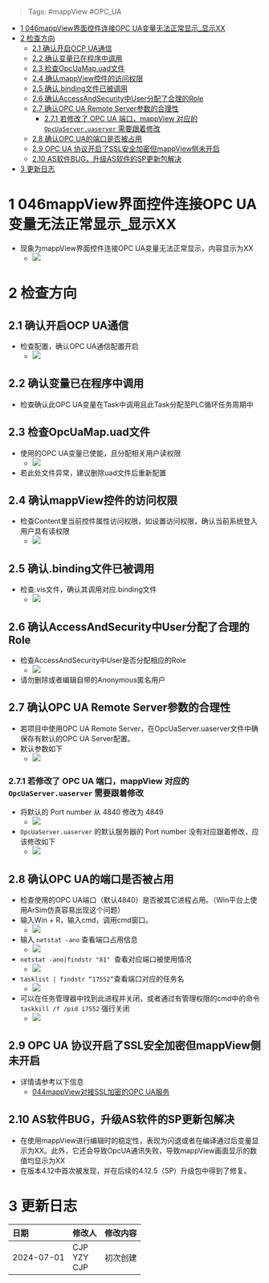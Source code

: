 > Tags: #mappView #OPC_UA

- [1 046mappView界面控件连接OPC UA变量无法正常显示_显示XX](#_1-046mappview%E7%95%8C%E9%9D%A2%E6%8E%A7%E4%BB%B6%E8%BF%9E%E6%8E%A5opc-ua%E5%8F%98%E9%87%8F%E6%97%A0%E6%B3%95%E6%AD%A3%E5%B8%B8%E6%98%BE%E7%A4%BA_%E6%98%BE%E7%A4%BAxx)
- [2 检查方向](#_2-%E6%A3%80%E6%9F%A5%E6%96%B9%E5%90%91)
	- [2.1 确认开启OCP UA通信](#_21-%E7%A1%AE%E8%AE%A4%E5%BC%80%E5%90%AFocp%C2%A0ua%E9%80%9A%E4%BF%A1)
	- [2.2 确认变量已在程序中调用](#_22-%E7%A1%AE%E8%AE%A4%E5%8F%98%E9%87%8F%E5%B7%B2%E5%9C%A8%E7%A8%8B%E5%BA%8F%E4%B8%AD%E8%B0%83%E7%94%A8)
	- [2.3 检查OpcUaMap.uad文件](#_23-%E6%A3%80%E6%9F%A5opcuamapuad%E6%96%87%E4%BB%B6)
	- [2.4 确认mappView控件的访问权限](#_24-%E7%A1%AE%E8%AE%A4mappview%E6%8E%A7%E4%BB%B6%E7%9A%84%E8%AE%BF%E9%97%AE%E6%9D%83%E9%99%90)
	- [2.5 确认.binding文件已被调用](#_25-%E7%A1%AE%E8%AE%A4binding%E6%96%87%E4%BB%B6%E5%B7%B2%E8%A2%AB%E8%B0%83%E7%94%A8)
	- [2.6 确认AccessAndSecurity中User分配了合理的Role](#_26-%E7%A1%AE%E8%AE%A4accessandsecurity%E4%B8%ADuser%E5%88%86%E9%85%8D%E4%BA%86%E5%90%88%E7%90%86%E7%9A%84role)
	- [2.7 确认OPC UA Remote Server参数的合理性](#_27-%E7%A1%AE%E8%AE%A4opc-ua-remote-server%E5%8F%82%E6%95%B0%E7%9A%84%E5%90%88%E7%90%86%E6%80%A7)
		- [2.7.1 若修改了 OPC UA 端口，mappView 对应的 `OpcUaServer.uaserver` 需要跟着修改](#_271-%E8%8B%A5%E4%BF%AE%E6%94%B9%E4%BA%86-opc-ua-%E7%AB%AF%E5%8F%A3%EF%BC%8Cmappview-%E5%AF%B9%E5%BA%94%E7%9A%84-opcuaserveruaserver-%E9%9C%80%E8%A6%81%E8%B7%9F%E7%9D%80%E4%BF%AE%E6%94%B9)
	- [2.8 确认OPC UA的端口是否被占用](#_28-%E7%A1%AE%E8%AE%A4opc-ua%E7%9A%84%E7%AB%AF%E5%8F%A3%E6%98%AF%E5%90%A6%E8%A2%AB%E5%8D%A0%E7%94%A8)
	- [2.9 OPC UA 协议开启了SSL安全加密但mappView侧未开启](#_29-opc-ua-%E5%8D%8F%E8%AE%AE%E5%BC%80%E5%90%AF%E4%BA%86ssl%E5%AE%89%E5%85%A8%E5%8A%A0%E5%AF%86%E4%BD%86mappview%E4%BE%A7%E6%9C%AA%E5%BC%80%E5%90%AF)
	- [2.10 AS软件BUG，升级AS软件的SP更新包解决](#_210-as%E8%BD%AF%E4%BB%B6bug%EF%BC%8C%E5%8D%87%E7%BA%A7as%E8%BD%AF%E4%BB%B6%E7%9A%84sp%E6%9B%B4%E6%96%B0%E5%8C%85%E8%A7%A3%E5%86%B3)
- [3 更新日志](#_3-%E6%9B%B4%E6%96%B0%E6%97%A5%E5%BF%97)

# 1 046mappView界面控件连接OPC UA变量无法正常显示_显示XX

- 现象为mappView界面控件连接OPC UA变量无法正常显示，内容显示为XX
    - ![](FILES/046mappView界面控件连接OPC%20UA变量无法正常显示_显示XX/image-20240701203310977.png)

# 2 检查方向

## 2.1 确认开启OCP UA通信

- 检查配置，确认OPC UA通信配置开启
    - ![](FILES/046mappView界面控件连接OPC%20UA变量无法正常显示_显示XX/image-20240701203357806.png)

## 2.2 确认变量已在程序中调用

- 检查确认此OPC UA变量在Task中调用且此Task分配至PLC循环任务周期中

## 2.3 检查OpcUaMap.uad文件

- 使用的OPC UA变量已使能，且分配相关用户读权限
    - ![](FILES/046mappView界面控件连接OPC%20UA变量无法正常显示_显示XX/image-20240701204404429.png)
- 若此处文件异常，建议删除uad文件后重新配置

## 2.4 确认mappView控件的访问权限

- 检查Content里当前控件属性访问权限，如设置访问权限，确认当前系统登入用户具有读权限
    - ![](FILES/046mappView界面控件连接OPC%20UA变量无法正常显示_显示XX/image-20240701204506132.png)

## 2.5 确认.binding文件已被调用

- 检查.vis文件，确认其调用对应.binding文件
    - ![](FILES/046mappView界面控件连接OPC%20UA变量无法正常显示_显示XX/image-20240701204545162.png)

## 2.6 确认AccessAndSecurity中User分配了合理的Role

- 检查AccessAndSecurity中User是否分配相应的Role
    - ![](FILES/046mappView界面控件连接OPC%20UA变量无法正常显示_显示XX/image-20240701205618796.png)
- 请勿删除或者编辑自带的Anonymous匿名用户

## 2.7 确认OPC UA Remote Server参数的合理性

- 若项目中使用OPC UA Remote Server，在OpcUaServer.uaserver文件中确保存有默认的OPC UA Server配置。
- 默认参数如下
    - ![](FILES/046mappView界面控件连接OPC%20UA变量无法正常显示_显示XX/image-20240701204636588.png)

### 2.7.1 若修改了 OPC UA 端口，mappView 对应的 `OpcUaServer.uaserver` 需要跟着修改

- 将默认的 Port number 从 4840 修改为 4849
    - ![](FILES/030mappView无法访问原因/image-20230822132538962.png)
- `OpcUaServer.uaserver` 的默认服务器的 Port number 没有对应跟着修改，应该修改如下
    - ![](FILES/030mappView无法访问原因/image-20230822132808863.png)

## 2.8 确认OPC UA的端口是否被占用

- 检查使用的OPC UA端口（默认4840）是否被其它进程占用。（Win平台上使用ArSim仿真容易出现这个问题）
- 输入Win + R，输入cmd，调用cmd窗口。
    - ![](FILES/030mappView无法访问原因/image-20230320171329842.png)
- 输入 `netstat -ano` 查看端口占用信息
    - ![](FILES/030mappView无法访问原因/image-20230320171402618.png)
- `netstat -ano|findstr "81"`  查看对应端口被使用情况
    - ![](FILES/030mappView无法访问原因/image-20230320171422375.png)
- `tasklist | findstr “17552”`查看端口对应的任务名
    - ![](FILES/030mappView无法访问原因/image-20230320171436740.png)
- 可以在任务管理器中找到此进程并关闭，或者通过有管理权限的cmd中的命令`taskkill /f /pid 17552` 强行关闭
    - ![](FILES/030mappView无法访问原因/image-20230320171445906.png)

## 2.9 OPC UA 协议开启了SSL安全加密但mappView侧未开启

- 详情请参考以下信息
    - [044mappView对接SSL加密的OPC UA服务](044mappView对接SSL加密的OPC%20UA服务.md)

## 2.10 AS软件BUG，升级AS软件的SP更新包解决

- 在使用mappView进行编辑时的稳定性，表现为闪退或者在编译通过后变量显示为XX。此外，它还会导致OpcUA通讯失败，导致mappView画面显示的数值均显示为XX
- 在版本4.12中首次被发现，并在后续的4.12.5（SP）升级包中得到了修复。

# 3 更新日志

| 日期         | 修改人               | 修改内容 |
| :--------- | :---------------- | :--- |
| 2024-07-01 | CJP<br>YZY<br>CJP | 初次创建 |

